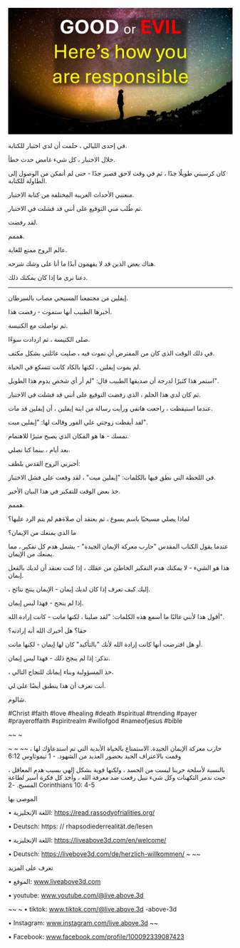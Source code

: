 ![Video cover image](../cover.jpg)

في إحدى الليالي ، حلمت أن لدي اختبار للكتابة.

خلال الاختبار ، كل شيء غامض حدث خطأ.

كان كرسيتي طويلًا جدًا ، ثم في وقت لاحق قصير جدًا - حتى لم أتمكن من الوصول إلى الطاولة للكتابة.

منعتني الأحداث الغريبة المختلفة من كتابة الاختبار.

ثم طُلب مني التوقيع على أنني قد فشلت في الاختبار.

لقد رفضت.

هممم.

عالم الروح ممتع للغاية.

هناك بعض الذين قد لا يفهمون أبدًا ما أنا على وشك شرحه.

دعنا نرى ما إذا كان يمكنك ذلك.

---

إيفلين من مجتمعنا المسيحي مصاب بالسرطان.

أخبرها الطبيب أنها ستموت - رفضت هذا.

ثم تواصلت مع الكنيسة.

صلى الكنيسة ، ثم ازدادت سوءًا.

في ذلك الوقت الذي كان من المفترض أن تموت فيه ، صليت عائلتي بشكل مكثف.

لم يموت إيفلين ، لكنها بالكاد كانت تتسكع في الحياة.

استمر هذا كثيرًا لدرجة أن صديقها الطبيب قال: "لم أر أي شخص يدوم هذا الطويل".

ثم كان لدي هذا الحلم ، الذي رفضت التوقيع على أنني قد فشلت في الاختبار.

عندما استيقظت ، راجعت هاتفي ورأيت رسالة من ابنة إيفلين ، أن إيفلين قد مات.

لقد أيقظت زوجتي على الفور وقالت لها: "إيفلين ميت".

تمسك - ها هو المكان الذي يصبح مثيرًا للاهتمام.

بعد أيام ، بينما كنا نصلي.

أخبرني الروح القدس بلطف:

في اللحظة التي نطق فيها بالكلمات: "إيفلين ميت" ، لقد وقعت على فشل الاختبار.

خذ بعض الوقت للتفكير في هذا البيان الأخير.

هممم.

لماذا يصلي مسيحيًا باسم يسوع ، ثم يعتقد أن صلاةهم لم يتم الرد عليها؟

ما الذي يمنعك من الإيمان؟

عندما يقول الكتاب المقدس "حارب معركة الإيمان الجيدة" - يشمل هدم كل تفكير ، مما يمنعك من الإيمان.

هذا هو الشيء - لا يمكنك هدم التفكير الخاطئ من عقلك ، إذا كنت تعتقد أن لديك بالفعل إيمان.

، إليك كيف تعرف إذا كان لديك إيمان - الإيمان ينتج نتائج.

إذا لم ينجح - فهذا ليس إيمان.

أقول هذا لأنني غالبًا ما أسمع هذه الكلمات: "لقد صلينا ، لكنها ماتت - كانت إرادة الله".

حقا؟ هل أخبرك الله أنه إرادته؟

أو هل افترضت أنها كانت إرادة الله لأنك "بالتأكيد" كان لها إيمان - لكنها ماتت.

تذكر: إذا لم ينجح ذلك - فهذا ليس إيمان.

، خذ المسؤولية وبناء إيمانك للنجاح التالي.

أنت تعرف أن هذا ينطبق أيضًا على لي.

شالوم.

#Christ #faith #love #healing #death #spiritual #trending #payer #prayeroffaith #spiritrealm #willofgod #nameofjesus #bible

~~ ~

~ ~ ~~ حارب معركة الإيمان الجيدة. الاستمتاع بالحياة الأبدية التي تم استدعاؤك لها ، وقمت بالاعتراف الجيد بحضور العديد من الشهود. - 1 تيموثاوس 6:12

بالنسبة لأسلحة حربنا ليست من الجسد ، ولكنها قوية بشكل إلهي بسبب هدم المعاقل ، حيث ندمر التكهنات وكل شيء نبيل رفعت ضد معرفة الله ، وأخذ كل فكرة أسير لطاعة المسيح. -2 Corinthians 10: 4-5

الموصى بها

• اللغة الإنجليزية: https://read.rassodyofrialities.org/

• Deutsch: https: // rhapsodiederrealität.de/lesen

• اللغة الإنجليزية: https://liveabove3d.com/en/welcome/

• Deutsch: https://livebove3d.com/de/herzlich-willkommen/ ~ ~~

تعرف على المزيد

• الموقع: www.liveabove3d.com

• youtube: www.youtube.com/@live.above.3d

~~ ~ • tiktok: www.tiktok.com/@live.above.3d -above-3d

• Instagram: www.instagram.com/live.above.3d ~~

• Facebook: www.facebook.com/profile/100092339087423